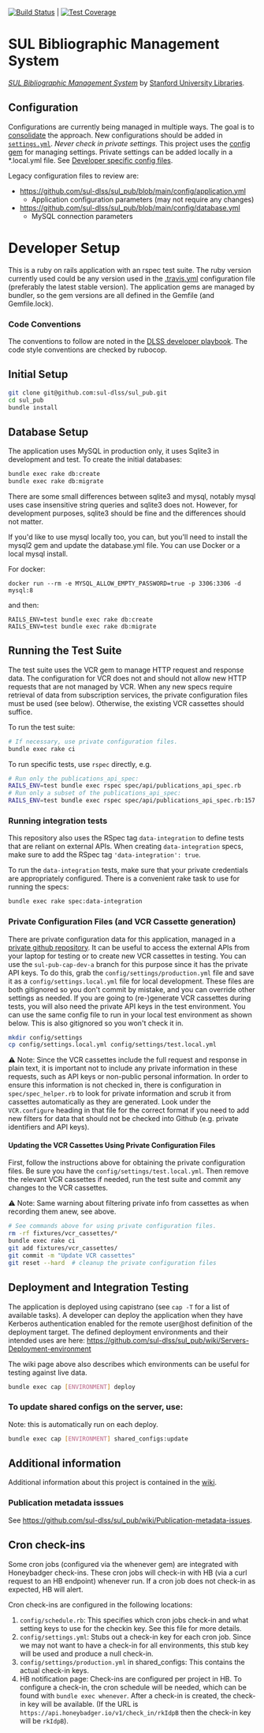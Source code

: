 [![Build Status](https://circleci.com/gh/sul-dlss/sul_pub.svg?style=svg)](https://circleci.com/gh/sul-dlss/sul_pub) | [![Test Coverage](https://api.codeclimate.com/v1/badges/e274f1b1219abbf53bf8/test_coverage)](https://codeclimate.com/github/sul-dlss/sul_pub/test_coverage)

# SUL Bibliographic Management System

[*SUL Bibliographic Management System*](https://sulcap.stanford.edu/)
by [Stanford University Libraries](https://library.stanford.edu).

## Configuration

Configurations are currently being managed in multiple ways. The goal is to [consolidate](https://github.com/sul-dlss/sul-pub/issues/99) the approach. New configurations should be added in [`settings.yml`](https://github.com/sul-dlss/sul_pub/blob/main/config/application.yml). _Never check in private settings._ This project uses the [config gem](https://github.com/railsconfig/config) for managing settings. Private settings can be added locally in a *.local.yml file. See [Developer specific config files](https://github.com/railsconfig/config#developer-specific-config-files).

Legacy configuration files to review are:
- https://github.com/sul-dlss/sul_pub/blob/main/config/application.yml
  - Application configuration parameters (may not require any changes)
- https://github.com/sul-dlss/sul_pub/blob/main/config/database.yml
  - MySQL connection parameters

# Developer Setup

This is a ruby on rails application with an rspec test suite.  The ruby version currently used could be any version used in the [.travis.yml](https://github.com/sul-dlss/sul_pub/blob/main/.travis.yml) configuration file (preferably the latest stable version).  The application gems are managed by bundler, so the gem versions are all defined in the Gemfile (and Gemfile.lock).

### Code Conventions

The conventions to follow are noted in the [DLSS developer playbook](https://github.com/sul-dlss/DeveloperPlaybook).  The code style conventions are checked by rubocop.

## Initial Setup

```sh
git clone git@github.com:sul-dlss/sul_pub.git
cd sul_pub
bundle install
```

## Database Setup

The application uses MySQL in production only, it uses Sqlite3 in development and test.  To create the initial databases:

```sh
bundle exec rake db:create
bundle exec rake db:migrate
```

There are some small differences between sqlite3 and mysql, notably mysql uses case insensitive string queries and sqlite3 does not.
However, for development purposes, sqlite3 should be fine and the differences should not matter.

If you'd like to use mysql locally too, you can, but you'll need to install the mysql2 gem and update the database.yml file.  You can use Docker or a local mysql install.

For docker:
```
docker run --rm -e MYSQL_ALLOW_EMPTY_PASSWORD=true -p 3306:3306 -d mysql:8
```
and then:
```
RAILS_ENV=test bundle exec rake db:create
RAILS_ENV=test bundle exec rake db:migrate
```

## Running the Test Suite

The test suite uses the VCR gem to manage HTTP request and response data.  The configuration for VCR does not and should not allow new HTTP requests that are not managed by VCR.  When any new specs require retrieval of data from subscription services, the private configuration files must be used (see below).  Otherwise, the existing VCR cassettes should suffice.

To run the test suite:

```sh
# If necessary, use private configuration files.
bundle exec rake ci
```

To run specific tests, use `rspec` directly, e.g.

```sh
# Run only the publications_api_spec:
RAILS_ENV=test bundle exec rspec spec/api/publications_api_spec.rb
# Run only a subset of the publications_api_spec:
RAILS_ENV=test bundle exec rspec spec/api/publications_api_spec.rb:157
```

### Running integration tests

This repository also uses the RSpec tag `data-integration` to define tests that are reliant on external APIs. When creating `data-integration` specs, make sure to add the RSpec tag `'data-integration': true`.

To run the `data-integration` tests, make sure that your private credentials are appropriately configured. There is a convenient rake task to use for running the specs:

```sh
bundle exec rake spec:data-integration
```

### Private Configuration Files (and VCR Cassette generation)

There are private configuration data for this application, managed in a
[private github repository](https://github.com/sul-dlss/shared_configs/branches/all?query=sul-pub).
It can be useful to access the external APIs from your laptop for testing or to
create new VCR cassettes in testing.  You can use the `sul-pub-cap-dev-a` branch
for this purpose since it has the private API keys.  To do this, grab the
`config/settings/production.yml` file and save it as a `config/settings.local.yml`
file for local development.  These files are both gitignored so you don't commit by mistake,
and you can override other settings as needed.  If you are going to (re-)generate VCR cassettes
during tests, you will also need the private API keys in the test environment.  You can
use the same config file to run in your local test environment as shown below.
This is also gitignored so you won't check it in.

```sh
mkdir config/settings
cp config/settings.local.yml config/settings/test.local.yml
```

⚠️ Note: Since the VCR cassettes include the full request and response in plain text, it is important not to include any
private information in these requests, such as API keys or non-public personal information.  In order to ensure
this information is not checked in, there is configuration in `spec/spec_helper.rb` to look for private information and scrub it
from cassettes automatically as they are generated.  Look under the `VCR.configure` heading in that file for the correct format
if you need to add new filters for data that should not be checked into Github (e.g. private identifiers and API keys).

#### Updating the VCR Cassettes Using Private Configuration Files

First, follow the instructions above for obtaining the private configuration files.
Be sure you have the `config/settings/test.local.yml`.
Then remove the relevant VCR cassettes if needed, run the test suite and commit any changes to the VCR cassettes.

⚠️ Note: Same warning about filtering private info from cassettes as when recording them anew, see above.

```sh
# See commands above for using private configuration files.
rm -rf fixtures/vcr_cassettes/*
bundle exec rake ci
git add fixtures/vcr_cassettes/
git commit -m "Update VCR cassettes"
git reset --hard  # cleanup the private configuration files
```

## Deployment and Integration Testing

The application is deployed using capistrano (see `cap -T` for a list of available tasks).  A developer can deploy the application when they have Kerberos authentication enabled for the remote user@host definition of the deployment target. The defined deployment environments and their intended uses are here: https://github.com/sul-dlss/sul_pub/wiki/Servers-Deployment-environment

The wiki page above also describes which environments can be useful for testing against live data.

```sh
bundle exec cap [ENVIRONMENT] deploy
```

### To update shared configs on the server, use:

Note: this is automatically run on each deploy.

```sh
bundle exec cap [ENVIRONMENT] shared_configs:update
```

## Additional information

Additional information about this project is contained in the [wiki](https://github.com/sul-dlss/sul_pub/wiki).

### Publication metadata isssues

See https://github.com/sul-dlss/sul_pub/wiki/Publication-metadata-issues.

## Cron check-ins

Some cron jobs (configured via the whenever gem) are integrated with Honeybadger check-ins. These cron jobs will check-in with HB (via a curl request to an HB endpoint) whenever run. If a cron job does not check-in as expected, HB will alert.

Cron check-ins are configured in the following locations:
1. `config/schedule.rb`: This specifies which cron jobs check-in and what setting keys to use for the checkin key. See this file for more details.
2. `config/settings.yml`: Stubs out a check-in key for each cron job. Since we may not want to have a check-in for all environments, this stub key will be used and produce a null check-in.
3. `config/settings/production.yml` in shared_configs: This contains the actual check-in keys.
4. HB notification page: Check-ins are configured per project in HB. To configure a check-in, the cron schedule will be needed, which can be found with `bundle exec whenever`. After a check-in is created, the check-in key will be available. (If the URL is `https://api.honeybadger.io/v1/check_in/rkIdpB` then the check-in key will be `rkIdpB`).
